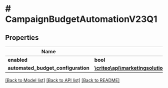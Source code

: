 # # CampaignBudgetAutomationV23Q1

## Properties

Name | Type | Description | Notes
------------ | ------------- | ------------- | -------------
**enabled** | **bool** |  | [optional]
**automated_budget_configuration** | [**\criteo\api\marketingsolutions\v2025_01\Model\CampaignBudgetAutomationV23Q1AutomatedBudgetConfiguration**](CampaignBudgetAutomationV23Q1AutomatedBudgetConfiguration.md) |  | [optional]

[[Back to Model list]](../../README.md#models) [[Back to API list]](../../README.md#endpoints) [[Back to README]](../../README.md)
